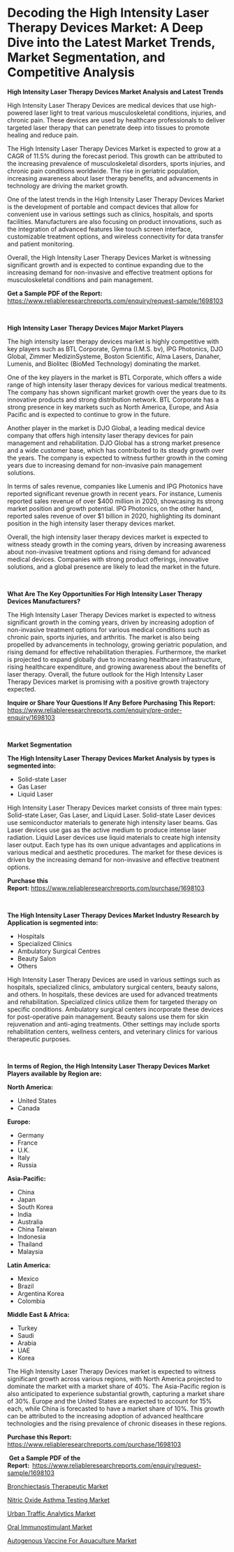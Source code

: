 <p><h1>Decoding the High Intensity Laser Therapy Devices Market: A Deep Dive into the Latest Market Trends, Market Segmentation, and Competitive Analysis</h1></p><p><strong>High Intensity Laser Therapy Devices Market Analysis and Latest Trends</strong></p>
<p><p>High Intensity Laser Therapy Devices are medical devices that use high-powered laser light to treat various musculoskeletal conditions, injuries, and chronic pain. These devices are used by healthcare professionals to deliver targeted laser therapy that can penetrate deep into tissues to promote healing and reduce pain.</p><p>The High Intensity Laser Therapy Devices Market is expected to grow at a CAGR of 11.5% during the forecast period. This growth can be attributed to the increasing prevalence of musculoskeletal disorders, sports injuries, and chronic pain conditions worldwide. The rise in geriatric population, increasing awareness about laser therapy benefits, and advancements in technology are driving the market growth.</p><p>One of the latest trends in the High Intensity Laser Therapy Devices Market is the development of portable and compact devices that allow for convenient use in various settings such as clinics, hospitals, and sports facilities. Manufacturers are also focusing on product innovations, such as the integration of advanced features like touch screen interface, customizable treatment options, and wireless connectivity for data transfer and patient monitoring.</p><p>Overall, the High Intensity Laser Therapy Devices Market is witnessing significant growth and is expected to continue expanding due to the increasing demand for non-invasive and effective treatment options for musculoskeletal conditions and pain management.</p></p>
<p><strong>Get a Sample PDF of the Report:&nbsp;</strong> <a href="https://www.reliableresearchreports.com/enquiry/request-sample/1698103">https://www.reliableresearchreports.com/enquiry/request-sample/1698103</a></p>
<p>&nbsp;</p>
<p><strong>High Intensity Laser Therapy Devices Major Market Players</strong></p>
<p><p>The high intensity laser therapy devices market is highly competitive with key players such as BTL Corporate, Gymna (I.M.S. bv), IPG Photonics, DJO Global, Zimmer MedizinSysteme, Boston Scientific, Alma Lasers, Danaher, Lumenis, and Biolitec (BioMed Technology) dominating the market.</p><p>One of the key players in the market is BTL Corporate, which offers a wide range of high intensity laser therapy devices for various medical treatments. The company has shown significant market growth over the years due to its innovative products and strong distribution network. BTL Corporate has a strong presence in key markets such as North America, Europe, and Asia Pacific and is expected to continue to grow in the future.</p><p>Another player in the market is DJO Global, a leading medical device company that offers high intensity laser therapy devices for pain management and rehabilitation. DJO Global has a strong market presence and a wide customer base, which has contributed to its steady growth over the years. The company is expected to witness further growth in the coming years due to increasing demand for non-invasive pain management solutions.</p><p>In terms of sales revenue, companies like Lumenis and IPG Photonics have reported significant revenue growth in recent years. For instance, Lumenis reported sales revenue of over $400 million in 2020, showcasing its strong market position and growth potential. IPG Photonics, on the other hand, reported sales revenue of over $1 billion in 2020, highlighting its dominant position in the high intensity laser therapy devices market.</p><p>Overall, the high intensity laser therapy devices market is expected to witness steady growth in the coming years, driven by increasing awareness about non-invasive treatment options and rising demand for advanced medical devices. Companies with strong product offerings, innovative solutions, and a global presence are likely to lead the market in the future.</p></p>
<p>&nbsp;</p>
<p><strong>What Are The Key Opportunities For High Intensity Laser Therapy Devices Manufacturers?</strong></p>
<p><p>The High Intensity Laser Therapy Devices market is expected to witness significant growth in the coming years, driven by increasing adoption of non-invasive treatment options for various medical conditions such as chronic pain, sports injuries, and arthritis. The market is also being propelled by advancements in technology, growing geriatric population, and rising demand for effective rehabilitation therapies. Furthermore, the market is projected to expand globally due to increasing healthcare infrastructure, rising healthcare expenditure, and growing awareness about the benefits of laser therapy. Overall, the future outlook for the High Intensity Laser Therapy Devices market is promising with a positive growth trajectory expected.</p></p>
<p><strong>Inquire or Share Your Questions If Any Before Purchasing This Report:</strong> <a href="https://www.reliableresearchreports.com/enquiry/pre-order-enquiry/1698103">https://www.reliableresearchreports.com/enquiry/pre-order-enquiry/1698103</a></p>
<p>&nbsp;</p>
<p><strong>Market Segmentation</strong></p>
<p><strong>The High Intensity Laser Therapy Devices Market Analysis by types is segmented into:</strong></p>
<p><ul><li>Solid-state Laser</li><li>Gas Laser</li><li>Liquid Laser</li></ul></p>
<p><p>High Intensity Laser Therapy Devices market consists of three main types: Solid-state Laser, Gas Laser, and Liquid Laser. Solid-state Laser devices use semiconductor materials to generate high intensity laser beams. Gas Laser devices use gas as the active medium to produce intense laser radiation. Liquid Laser devices use liquid materials to create high intensity laser output. Each type has its own unique advantages and applications in various medical and aesthetic procedures. The market for these devices is driven by the increasing demand for non-invasive and effective treatment options.</p></p>
<p><strong>Purchase this Report:&nbsp;</strong><a href="https://www.reliableresearchreports.com/purchase/1698103">https://www.reliableresearchreports.com/purchase/1698103</a></p>
<p>&nbsp;</p>
<p><strong>The High Intensity Laser Therapy Devices Market Industry Research by Application is segmented into:</strong></p>
<p><ul><li>Hospitals</li><li>Specialized Clinics</li><li>Ambulatory Surgical Centres</li><li>Beauty Salon</li><li>Others</li></ul></p>
<p><p>High Intensity Laser Therapy Devices are used in various settings such as hospitals, specialized clinics, ambulatory surgical centers, beauty salons, and others. In hospitals, these devices are used for advanced treatments and rehabilitation. Specialized clinics utilize them for targeted therapy on specific conditions. Ambulatory surgical centers incorporate these devices for post-operative pain management. Beauty salons use them for skin rejuvenation and anti-aging treatments. Other settings may include sports rehabilitation centers, wellness centers, and veterinary clinics for various therapeutic purposes.</p></p>
<p>&nbsp;</p>
<p><strong>In terms of Region, the High Intensity Laser Therapy Devices Market Players available by Region are:</strong></p>
<p>
    <p> <strong> North America: </strong>
        <ul>
            <li>United States</li>
            <li>Canada</li>
        </ul>
        </p> 
    <p> <strong> Europe: </strong>
        <ul>
            <li>Germany</li>
            <li>France</li>
            <li>U.K.</li>
            <li>Italy</li>
            <li>Russia</li>
        </ul>
        </p> 
    <p> <strong> Asia-Pacific: </strong>
        <ul>
            <li>China</li>
            <li>Japan</li>
            <li>South Korea</li>
            <li>India</li>
            <li>Australia</li>
            <li>China Taiwan</li>
            <li>Indonesia</li>
            <li>Thailand</li>
            <li>Malaysia</li>
        </ul>
        </p> 
    <p> <strong> Latin America: </strong>
        <ul>
            <li>Mexico</li>
            <li>Brazil</li>
            <li>Argentina Korea</li>
            <li>Colombia</li>
        </ul>
        </p> 
    <p> <strong> Middle East & Africa: </strong>
        <ul>
            <li>Turkey</li>
            <li>Saudi</li>
            <li>Arabia</li>
            <li>UAE</li>
            <li>Korea</li>
        </ul>
    </p>
    </p>
<p><p>The High Intensity Laser Therapy Devices market is expected to witness significant growth across various regions, with North America projected to dominate the market with a market share of 40%. The Asia-Pacific region is also anticipated to experience substantial growth, capturing a market share of 30%. Europe and the United States are expected to account for 15% each, while China is forecasted to have a market share of 10%. This growth can be attributed to the increasing adoption of advanced healthcare technologies and the rising prevalence of chronic diseases in these regions.</p></p>
<p><strong>Purchase this Report: </strong><a href="https://www.reliableresearchreports.com/purchase/1698103">https://www.reliableresearchreports.com/purchase/1698103</a></p>
<p>&nbsp;<strong>Get a Sample PDF of the Report:&nbsp;&nbsp;</strong><a href="https://www.reliableresearchreports.com/enquiry/request-sample/1698103">https://www.reliableresearchreports.com/enquiry/request-sample/1698103</a></p>
<p><strong></strong></p>
<p><p><a href="https://medium.com/p/c04ad33076c4/edit">Bronchiectasis Therapeutic Market</a></p><p><a href="https://medium.com/p/11bec6068c3a/edit">Nitric Oxide Asthma Testing Market</a></p><p><a href="https://medium.com/p/5dda3b66d36f/edit">Urban Traffic Analytics Market</a></p><p><a href="https://medium.com/p/c690679ff92e/edit">Oral Immunostimulant Market</a></p><p><a href="https://medium.com/p/287736e71e9c/edit">Autogenous Vaccine For Aquaculture Market</a></p></p>